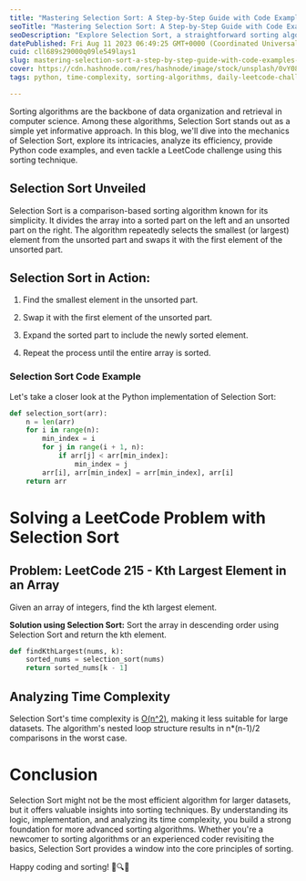```yaml
---
title: "Mastering Selection Sort: A Step-by-Step Guide with Code Examples and a LeetCode Challenge"
seoTitle: "Mastering Selection Sort: A Step-by-Step Guide with Code Examples."
seoDescription: "Explore Selection Sort, a straightforward sorting algorithm, with code examples and a LeetCode challenge. Enhance your understanding of sorting mechanics."
datePublished: Fri Aug 11 2023 06:49:25 GMT+0000 (Coordinated Universal Time)
cuid: cll689s29000q09le549lays1
slug: mastering-selection-sort-a-step-by-step-guide-with-code-examples-and-a-leetcode-challenge
cover: https://cdn.hashnode.com/res/hashnode/image/stock/unsplash/0vY082Un2pk/upload/e963184849069453c321424a25c0e518.jpeg
tags: python, time-complexity, sorting-algorithms, daily-leetcode-challenge, selection-sort

---
```


Sorting algorithms are the backbone of data organization and retrieval in computer science. Among these algorithms, Selection Sort stands out as a simple yet informative approach. In this blog, we'll dive into the mechanics of Selection Sort, explore its intricacies, analyze its efficiency, provide Python code examples, and even tackle a LeetCode challenge using this sorting technique.

## Selection Sort Unveiled

Selection Sort is a comparison-based sorting algorithm known for its simplicity. It divides the array into a sorted part on the left and an unsorted part on the right. The algorithm repeatedly selects the smallest (or largest) element from the unsorted part and swaps it with the first element of the unsorted part.

## Selection Sort in Action:

1. Find the smallest element in the unsorted part.
    
2. Swap it with the first element of the unsorted part.
    
3. Expand the sorted part to include the newly sorted element.
    
4. Repeat the process until the entire array is sorted.
    

### Selection Sort Code Example

Let's take a closer look at the Python implementation of Selection Sort:

```python
def selection_sort(arr):
    n = len(arr)
    for i in range(n):
        min_index = i
        for j in range(i + 1, n):
            if arr[j] < arr[min_index]:
                min_index = j
        arr[i], arr[min_index] = arr[min_index], arr[i]
    return arr
```

# Solving a LeetCode Problem with Selection Sort

## Problem: LeetCode 215 - Kth Largest Element in an Array

Given an array of integers, find the kth largest element.

**Solution using Selection Sort:** Sort the array in descending order using Selection Sort and return the kth element.

```python
def findKthLargest(nums, k):
    sorted_nums = selection_sort(nums)
    return sorted_nums[k - 1]
```

## Analyzing Time Complexity

Selection Sort's time complexity is [O(n^2)](https://ayeshairshad.hashnode.dev/demystifying-big-o-of-n2-understanding-quadratic-time-complexity), making it less suitable for large datasets. The algorithm's nested loop structure results in n\*(n-1)/2 comparisons in the worst case.

# Conclusion

Selection Sort might not be the most efficient algorithm for larger datasets, but it offers valuable insights into sorting techniques. By understanding its logic, implementation, and analyzing its time complexity, you build a strong foundation for more advanced sorting algorithms. Whether you're a newcomer to sorting algorithms or an experienced coder revisiting the basics, Selection Sort provides a window into the core principles of sorting.

Happy coding and sorting! 🚀🔍🧠
